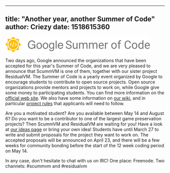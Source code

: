 
---
title: "Another year, another Summer of Code"
author: Criezy
date: 1518615360
---

![GSoC Logo](/data/news/GSoC2017Logo.png)

Two days ago, Google announced the organizations that have been accepted for this year's Summer of Code, and we are very pleased to announce that ScummVM is one of them, together with our sister project ResidualVM. The Summer of Code is a yearly event organized by Google to encourage students to contribute to open source projects. Open source organizations provide mentors and projects to work on, while Google give some money to participating students. You can find more information on the [official web site](https://summerofcode.withgoogle.com). We also have some information on [our wiki](http://wiki.scummvm.org/index.php/Summer_of_Code), and in particular [project rules](http://wiki.scummvm.org/index.php/Summer_of_Code/Project_Rules) that applicants will need to follow.

Are you a motivated student? Are you available between May 14 and August 6? Do you want to be a contributor to one of the largest game preservation projects? Then ScummVM and ResidualVM are waiting for you! Have a look at [our ideas page](http://wiki.scummvm.org/index.php/Summer_of_Code/GSoC_Ideas_2018) or bring your own idea! Students have until March 27 to write and submit proposals for the project they want to work on. The accepted proposals will be announced on April 23, and there will be a few weeks for community bonding before the start of the 12 week coding period on May 14.

In any case, don't hesitate to chat with us on IRC! One place: Freenode. Two channels: #scummvm and #residualvm
